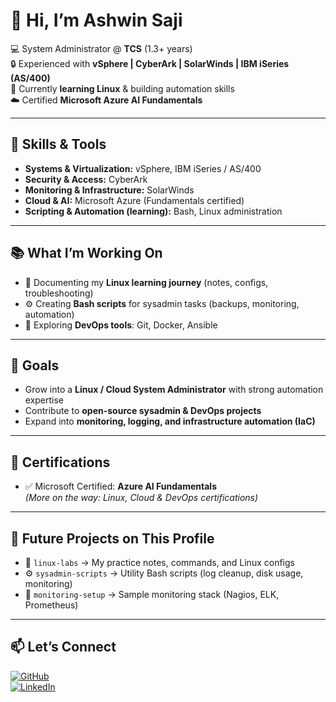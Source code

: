# 👋 Hi, I’m Ashwin Saji  

💻 System Administrator @ **TCS** (1.3+ years)  
🔒 Experienced with **vSphere | CyberArk | SolarWinds | IBM iSeries (AS/400)**  
🐧 Currently **learning Linux** & building automation skills  
☁️ Certified **Microsoft Azure AI Fundamentals**  

---

## 🔧 Skills & Tools  
- **Systems & Virtualization:** vSphere, IBM iSeries / AS/400  
- **Security & Access:** CyberArk  
- **Monitoring & Infrastructure:** SolarWinds  
- **Cloud & AI:** Microsoft Azure (Fundamentals certified)  
- **Scripting & Automation (learning):** Bash, Linux administration  

---

## 📚 What I’m Working On  
- 📖 Documenting my **Linux learning journey** (notes, configs, troubleshooting)  
- ⚙️ Creating **Bash scripts** for sysadmin tasks (backups, monitoring, automation)  
- 🐳 Exploring **DevOps tools**: Git, Docker, Ansible  

---

## 🎯 Goals  
- Grow into a **Linux / Cloud System Administrator** with strong automation expertise  
- Contribute to **open-source sysadmin & DevOps projects**  
- Expand into **monitoring, logging, and infrastructure automation (IaC)**  

---

## 🏅 Certifications  
- ✅ Microsoft Certified: **Azure AI Fundamentals**  
*(More on the way: Linux, Cloud & DevOps certifications)*  

---

## 📌 Future Projects on This Profile  
- 🐧 `linux-labs` → My practice notes, commands, and Linux configs  
- ⚙️ `sysadmin-scripts` → Utility Bash scripts (log cleanup, disk usage, monitoring)  
- 🔐 `monitoring-setup` → Sample monitoring stack (Nagios, ELK, Prometheus)  

---

## 📫 Let’s Connect  
[![GitHub](https://img.shields.io/badge/GitHub-ashwinsajii-181717?style=for-the-badge&logo=github)](https://github.com/ashwinsajii)  
[![LinkedIn](https://img.shields.io/badge/LinkedIn-Ashwin%20Saji-0A66C2?style=for-the-badge&logo=linkedin)](https://www.linkedin.com/in/ashwinsajii)
